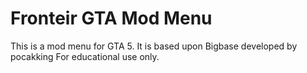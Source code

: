 # Fronteir GTA Mod Menu
This is a mod menu for GTA 5. It is based upon Bigbase developed by pocakking
For educational use only.

